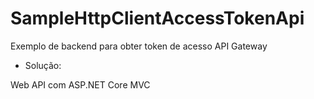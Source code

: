 # SampleHttpClientAccessTokenApi

Exemplo de backend para obter token de acesso API Gateway

+ Solução: 

Web API com ASP.NET Core MVC 
